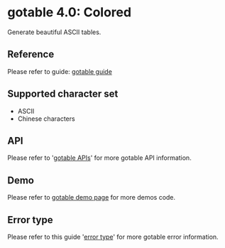 # gotable 4.0: Colored
Generate beautiful ASCII tables.


## Reference
Please refer to guide: 
[gotable guide](https://blog.csdn.net/TCatTime/article/details/103068260#%E8%8E%B7%E5%8F%96gotable)


## Supported character set
* ASCII
* Chinese characters


## API
Please refer to '[gotable APIs](doc/api.md)' for more gotable API information.


## Demo
Please refer to [gotable demo page](doc/demo.md) for more demos code.


## Error type
Please refer to this guide '[error type](doc/errors.md)' for more gotable error information.
